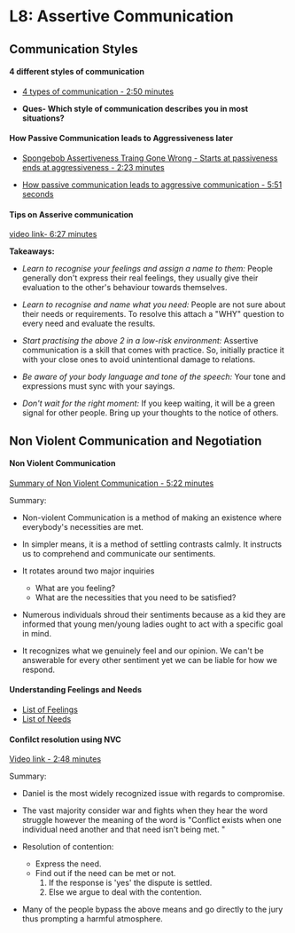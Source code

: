 # L8: Assertive Communication

## Communication Styles

#### 4 different styles of communication

- [4 types of communication - 2:50 minutes](https://www.youtube.com/watch?v=yjOWXsDt87Y)

- **Ques- Which style of communication describes you in most situations?**

#### How Passive Communication leads to Aggressiveness later

- [Spongebob Assertiveness Traing Gone Wrong - Starts at passiveness ends at aggressiveness - 2:23 minutes](https://www.youtube.com/watch?v=SYuboi4GWO4&feature=emb_imp_woyt)

- [How passive communication leads to aggressive communication - 5:51 seconds](https://www.youtube.com/watch?v=BanqlGZSWiI&feature=emb_imp_woyt)

#### Tips on Asserive communication

[video link- 6:27 minutes](https://www.youtube.com/watch?v=vlwmfiCb-vc)

**Takeaways:**

- *Learn to recognise your feelings and assign a name to them:* People generally don't express their real feelings, they usually give their evaluation to the other's behaviour towards themselves.

- *Learn to recognise and name what you need:* People are not sure about their needs or requirements. To resolve this attach a "WHY" question to every need and evaluate the results.

- *Start practising the above 2 in a low-risk environment:* Assertive communication is a skill that comes with practice. So, initially practice it with your close ones to avoid unintentional damage to relations.

- *Be aware of your body language and tone of the speech:* Your tone and expressions must sync with your sayings. 

- *Don't wait for the right moment:* If you keep waiting, it will be a green signal for other people. Bring up your thoughts to the notice of others.




## Non Violent Communication and Negotiation

#### Non Violent Communication

[Summary of Non Violent Communication - 5:22 minutes](https://www.youtube.com/watch?v=8sjA90hvnQ0)

Summary:

- Non-violent Communication is a method of making an existence where everybody's necessities are met. 

- In simpler means, it is a method of settling contrasts calmly. It instructs us to comprehend and communicate our sentiments. 

- It rotates around two major inquiries 
    - What are you feeling? 
    - What are the necessities that you need to be satisfied? 

- Numerous individuals shroud their sentiments because as a kid they are informed that young men/young ladies ought to act with a specific goal in mind. 

- It recognizes what we genuinely feel and our opinion. We can't be answerable for every other sentiment yet we can be liable for how we respond.


#### Understanding Feelings and Needs

- [List of Feelings](https://www.nycnvc.org/feelings)
- [List of Needs](https://www.nycnvc.org/needs)

#### Confilct resolution using NVC

[Video link - 2:48 minutes](https://www.youtube.com/watch?v=ii2xRt3nR_c)

Summary:
- Daniel is the most widely recognized issue with regards to compromise. 

- The vast majority consider war and fights when they hear the word struggle however the meaning of the word is  "Conflict exists when one individual need another and that need isn't being met. " 

- Resolution of contention:
    - Express the need. 
    - Find out if the need can be met or not. 
        1. If the response is 'yes' the dispute is settled. 
        2. Else we argue to deal with the contention. 

- Many of the people bypass the above means and go directly to the jury thus prompting a harmful atmosphere.